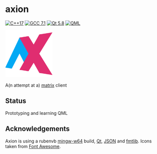 # axion
[![C++17](https://img.shields.io/badge/C%2B%2B-17-blue.svg)](https://isocpp.org)
[![GCC 7.1](https://img.shields.io/badge/GCC-7.1-blue.svg)](https://gcc.gnu.org)
[![Qt 5.8](https://img.shields.io/badge/Qt-5.8-brightgreen.svg)](http://https://www.qt.io)
[![QML](https://img.shields.io/badge/GUI-QML-brightgreen.svg)](http://doc.qt.io/qt-5/qtqml-index.html)

<img src="https://github.com/mpxe/axion/blob/master/res/img/icon.png" alt="axion logo" width="150">

A(n attempt at a) [matrix](http://matrix.org) client

Status
---
Prototyping and learning QML

Acknowledgements
---
Axion is using a rubenvb [mingw-w64](https://sourceforge.net/projects/mingw-w64/files/Toolchains%20targetting%20Win64/Personal%20Builds/mingw-builds) build, [Qt](http://https://www.qt.io), [JSON](https://github.com/nlohmann/json) and [fmtlib](https://github.com/fmtlib/fmt). Icons taken from [Font Awesome](http://fontawesome.io).
